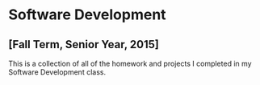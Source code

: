 <h1>Software Development</h1>
<h2>[Fall Term, Senior Year, 2015]</h2>

<p>This is a collection of all of the homework and projects I completed in my Software Development class.</p>
